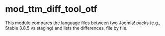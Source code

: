 # mod_ttm_diff_tool_otf

This module compares the language files between two Joomla! packs (e.g., Stable 3.8.5 vs staging) and lists the differences, file by file.
